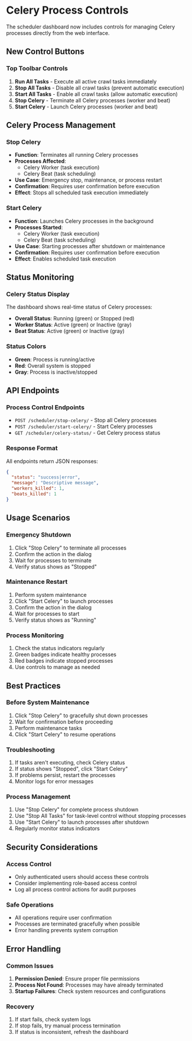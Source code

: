 # Celery Process Controls

The scheduler dashboard now includes controls for managing Celery processes directly from the web interface.

## New Control Buttons

### Top Toolbar Controls
1. **Run All Tasks** - Execute all active crawl tasks immediately
2. **Stop All Tasks** - Disable all crawl tasks (prevent automatic execution)
3. **Start All Tasks** - Enable all crawl tasks (allow automatic execution)
4. **Stop Celery** - Terminate all Celery processes (worker and beat)
5. **Start Celery** - Launch Celery processes (worker and beat)

## Celery Process Management

### Stop Celery
- **Function**: Terminates all running Celery processes
- **Processes Affected**: 
  - Celery Worker (task execution)
  - Celery Beat (task scheduling)
- **Use Case**: Emergency stop, maintenance, or process restart
- **Confirmation**: Requires user confirmation before execution
- **Effect**: Stops all scheduled task execution immediately

### Start Celery
- **Function**: Launches Celery processes in the background
- **Processes Started**:
  - Celery Worker (task execution)
  - Celery Beat (task scheduling)
- **Use Case**: Starting processes after shutdown or maintenance
- **Confirmation**: Requires user confirmation before execution
- **Effect**: Enables scheduled task execution

## Status Monitoring

### Celery Status Display
The dashboard shows real-time status of Celery processes:
- **Overall Status**: Running (green) or Stopped (red)
- **Worker Status**: Active (green) or Inactive (gray)
- **Beat Status**: Active (green) or Inactive (gray)

### Status Colors
- **Green**: Process is running/active
- **Red**: Overall system is stopped
- **Gray**: Process is inactive/stopped

## API Endpoints

### Process Control Endpoints
- `POST /scheduler/stop-celery/` - Stop all Celery processes
- `POST /scheduler/start-celery/` - Start Celery processes
- `GET /scheduler/celery-status/` - Get Celery process status

### Response Format
All endpoints return JSON responses:
```json
{
  "status": "success|error",
  "message": "Descriptive message",
  "workers_killed": 1,
  "beats_killed": 1
}
```

## Usage Scenarios

### Emergency Shutdown
1. Click "Stop Celery" to terminate all processes
2. Confirm the action in the dialog
3. Wait for processes to terminate
4. Verify status shows as "Stopped"

### Maintenance Restart
1. Perform system maintenance
2. Click "Start Celery" to launch processes
3. Confirm the action in the dialog
4. Wait for processes to start
5. Verify status shows as "Running"

### Process Monitoring
1. Check the status indicators regularly
2. Green badges indicate healthy processes
3. Red badges indicate stopped processes
4. Use controls to manage as needed

## Best Practices

### Before System Maintenance
1. Click "Stop Celery" to gracefully shut down processes
2. Wait for confirmation before proceeding
3. Perform maintenance tasks
4. Click "Start Celery" to resume operations

### Troubleshooting
1. If tasks aren't executing, check Celery status
2. If status shows "Stopped", click "Start Celery"
3. If problems persist, restart the processes
4. Monitor logs for error messages

### Process Management
1. Use "Stop Celery" for complete process shutdown
2. Use "Stop All Tasks" for task-level control without stopping processes
3. Use "Start Celery" to launch processes after shutdown
4. Regularly monitor status indicators

## Security Considerations

### Access Control
- Only authenticated users should access these controls
- Consider implementing role-based access control
- Log all process control actions for audit purposes

### Safe Operations
- All operations require user confirmation
- Processes are terminated gracefully when possible
- Error handling prevents system corruption

## Error Handling

### Common Issues
1. **Permission Denied**: Ensure proper file permissions
2. **Process Not Found**: Processes may have already terminated
3. **Startup Failures**: Check system resources and configurations

### Recovery
1. If start fails, check system logs
2. If stop fails, try manual process termination
3. If status is inconsistent, refresh the dashboard